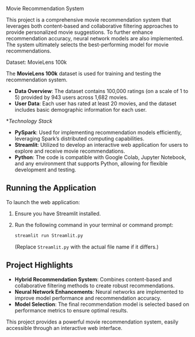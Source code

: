 
Movie Recommendation System

This project is a comprehensive movie recommendation system that leverages both content-based and collaborative filtering approaches to provide personalized movie suggestions. To further enhance recommendation accuracy, neural network models are also implemented. The system ultimately selects the best-performing model for movie recommendations.

Dataset: MovieLens 100k

The **MovieLens 100k** dataset is used for training and testing the recommendation system. 

- **Data Overview**: The dataset contains 100,000 ratings (on a scale of 1 to 5) provided by 943 users across 1,682 movies.
- **User Data**: Each user has rated at least 20 movies, and the dataset includes basic demographic information for each user.

**Technology Stack*

- **PySpark**: Used for implementing recommendation models efficiently, leveraging Spark’s distributed computing capabilities.
- **Streamlit**: Utilized to develop an interactive web application for users to explore and receive movie recommendations.
- **Python**: The code is compatible with Google Colab, Jupyter Notebook, and any environment that supports Python, allowing for flexible development and testing.

## Running the Application

To launch the web application:

1. Ensure you have Streamlit installed.
2. Run the following command in your terminal or command prompt:

   ```bash
   streamlit run Streamlit.py
   ```

   (Replace `Streamlit.py` with the actual file name if it differs.)

## Project Highlights

- **Hybrid Recommendation System**: Combines content-based and collaborative filtering methods to create robust recommendations.
- **Neural Network Enhancements**: Neural networks are implemented to improve model performance and recommendation accuracy.
- **Model Selection**: The final recommendation model is selected based on performance metrics to ensure optimal results.

This project provides a powerful movie recommendation system, easily accessible through an interactive web interface.
